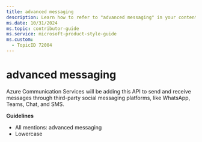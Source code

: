 ```yaml
---
title: advanced messaging
description: Learn how to refer to "advanced messaging" in your content.
ms.date: 10/31/2024
ms.topic: contributor-guide
ms.service: microsoft-product-style-guide
ms.custom:
  - TopicID 72004
---
```



# advanced messaging

Azure Communication Services will be adding this API to send and receive messages through third-party social messaging platforms, like WhatsApp, Teams, Chat, and SMS.

**Guidelines**

- All mentions: advanced messaging
- Lowercase

